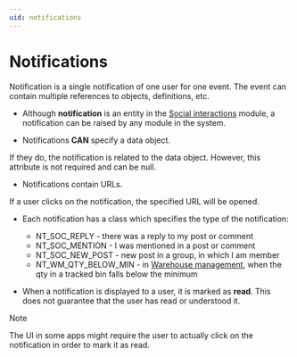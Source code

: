 ```yaml
---
uid: notifications
---
```


# Notifications

Notification is a single notification of one user for one event. The event can contain multiple references to objects, definitions, etc.

- Although **notification** is an entity in the [Social interactions](https://docs.erp.net/tech/modules/community/social-interactions/index.html) module, a notification can be raised by any module in the system.

- Notifications **CAN** specify a data object.

If they do, the notification is related to the data object. However, this attribute is not required and can be null.

- Notifications contain URLs.

If a user clicks on the notification, the specified URL will be opened.

- Each notification has a class which specifies the type of the notification:

  - NT_SOC_REPLY - there was a reply to my post or comment
  - NT_SOC_MENTION - I was mentioned in a post or comment
  - NT_SOC_NEW_POST - new post in a group, in which I am member
  - NT_WM_QTY_BELOW_MIN - in [Warehouse management](https://docs.erp.net/tech/modules/logistics/wms/index.html), when the qty in a tracked bin falls below the minimum
  
 - When a notification is displayed to a user, it is marked as **read**. This does not guarantee that the user has read or understood it.
 
> [!NOTE] 
> The UI in some apps might require the user to actually click on the notification in order to mark it as read.

